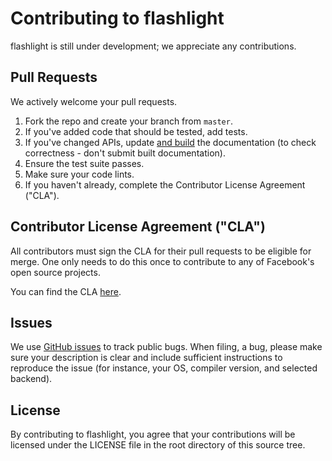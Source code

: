 # Contributing to flashlight
flashlight is still under development; we appreciate any contributions.

## Pull Requests
We actively welcome your pull requests.

1. Fork the repo and create your branch from `master`.
2. If you've added code that should be tested, add tests.
3. If you've changed APIs, update [and build](docs/README.md) the documentation (to check correctness - don't submit built documentation).
4. Ensure the test suite passes.
5. Make sure your code lints.
6. If you haven't already, complete the Contributor License Agreement ("CLA").

## Contributor License Agreement ("CLA")
All contributors must sign the CLA for their pull requests to be eligible for merge. One only needs to do this once to contribute to any of Facebook's open source projects.

You can find the CLA [here](https://code.facebook.com/cla).

## Issues
We use [GitHub issues](https://github.com/facebookresearch/flashlight/issues) to track public bugs. When filing, a bug, please make sure your description is clear and include sufficient instructions to reproduce the issue (for instance, your OS, compiler version, and selected backend).

## License
By contributing to flashlight, you agree that your contributions will be licensed
under the LICENSE file in the root directory of this source tree.
